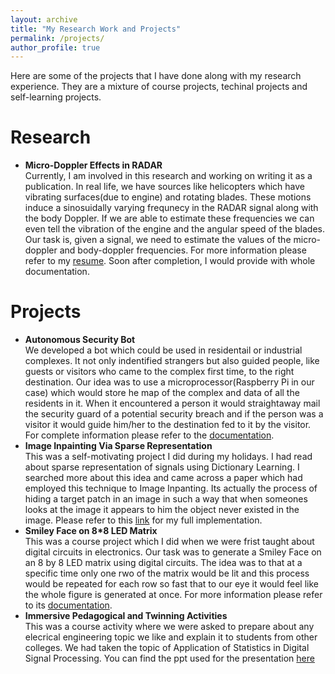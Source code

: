 ```yaml
---
layout: archive
title: "My Research Work and Projects"
permalink: /projects/
author_profile: true
---
```


Here are some of the projects that I have done along with my research experience. They are a mixture of course projects, techinal projects and self-learning projects.
# Research
* <b>Micro-Doppler Effects in RADAR </b> <br>
Currently, I am involved in this research and working on writing it as a publication. In real life, we have sources like helicopters which have vibrating surfaces(due to engine) and rotating blades. These motions induce a sinosuidally varying frequnecy in the RADAR signal along with the body Doppler. If we are able to estimate these frequencies we can even tell the vibration of the engine and the angular speed of the blades. Our task is, given a signal, we need to estimate the values of the micro-doppler and body-doppler frequencies. For more information please refer to my [resume](http://shaan3130.github.io/files/resume.pdf). Soon after completion, I would provide with whole documentation.

# Projects
* <b>Autonomous Security Bot</b> <br>
We developed a bot which could be used in residentail or industrial complexes. It not only indentified strangers but also guided people, like guests or visitors who came to the complex first time, to the right destination. Our idea was to use a microprocessor(Raspberry Pi in our case) which would store he map of the complex and data of all the residents in it. When it encountered a person it would straightaway mail the security guard of a potential security breach and if the person was a visitor it would guide him/her to the destination fed to it by the visitor. For complete information please refer to the [documentation](http://shaan3130.github.io/files/Tech%20Chef%20-%20Documentation.pdf).
* <b>Image Inpainting Via Sparse Representation</b> <br>
This was a self-motivating project I did during my holidays. I had read about sparse representation of signals using Dictionary Learning. I searched more about this idea and came across a paper which had employed this technique to Image Inpanting. Its actually the process of hiding a target patch in an image in such a way that when someones looks at the image it appears to him the object never existed in the image. Please refer to this [link](https://github.com/shaan3130/Image_Inpainting) for my full implementation.
* <b>Smiley Face on 8*8 LED Matrix</b> <br>
This was a course project which I did when we were frist taught about digital circuits in electronics. Our task was to generate a Smiley Face on an 8 by 8 LED matrix using digital circuits. The idea was to that at a specific time only one rwo of the matrix would be lit and this process would be repeated for each row so fast that to our eye it would feel like the whole figure is generated at once. For more information please refer to its [documentation](http://shaan3130.github.io/files/EE112%20project.pdf).
* <b>Immersive Pedagogical and Twinning Activities</b> <br>
This was a course activity where we were asked to prepare about any elecrical engineering topic we like and explain it to students from other colleges. We had taken the topic of Application of Statistics in Digital Signal Processing. You can find the ppt used for the presentation [here](http://shaan3130.github.io/files/Application%20of%20Statistics%20in%20Digital%20Signal%20Processing.pptx)
